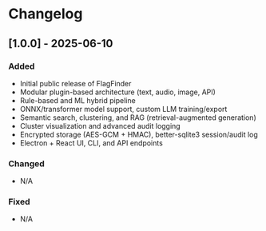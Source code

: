 # Changelog

## [1.0.0] - 2025-06-10
### Added
- Initial public release of FlagFinder
- Modular plugin-based architecture (text, audio, image, API)
- Rule-based and ML hybrid pipeline
- ONNX/transformer model support, custom LLM training/export
- Semantic search, clustering, and RAG (retrieval-augmented generation)
- Cluster visualization and advanced audit logging
- Encrypted storage (AES-GCM + HMAC), better-sqlite3 session/audit log
- Electron + React UI, CLI, and API endpoints

### Changed
- N/A

### Fixed
- N/A

